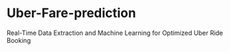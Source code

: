 # Uber-Fare-prediction
Real-Time Data Extraction and Machine Learning for Optimized Uber Ride Booking
